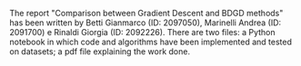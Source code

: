 The report "Comparison between Gradient Descent and BDGD methods" has been written by Betti Gianmarco (ID: 2097050), Marinelli Andrea (ID: 2091700) e Rinaldi Giorgia (ID: 2092226). There are two files: a Python notebook in which code and algorithms have been implemented and tested on datasets; a pdf file explaining the work done.